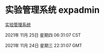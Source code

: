 # 实验管理系统 expadmin
[实验管理系统](http://59.174.24.190:56808/expadmin-782313d2-e1b1-4ea7-932e-3a55e6a1a4d0/)

2021年 11月 25日 星期四 06:31:07 CST

2021年 11月 24日 星期三 22:31:07 GMT
